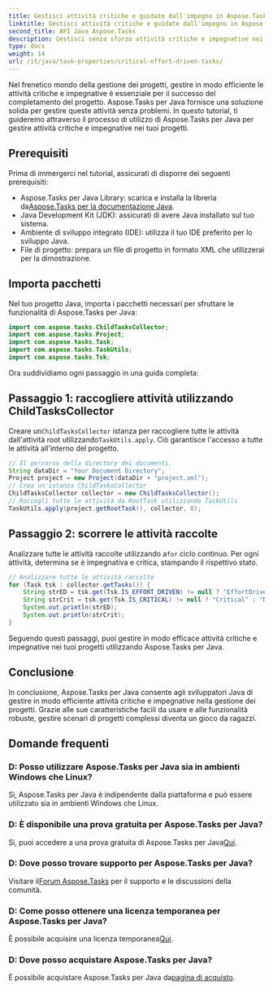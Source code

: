```yaml
---
title: Gestisci attività critiche e guidate dall'impegno in Aspose.Tasks
linktitle: Gestisci attività critiche e guidate dall'impegno in Aspose.Tasks
second_title: API Java Aspose.Tasks
description: Gestisci senza sforzo attività critiche e impegnative nei tuoi progetti Java con Aspose.Tasks. Scarica la libreria e migliora le tue capacità di gestione dei progetti.
type: docs
weight: 14
url: /it/java/task-properties/critical-effort-driven-tasks/
---
```

Nel frenetico mondo della gestione dei progetti, gestire in modo efficiente le attività critiche e impegnative è essenziale per il successo del completamento del progetto. Aspose.Tasks per Java fornisce una soluzione solida per gestire queste attività senza problemi. In questo tutorial, ti guideremo attraverso il processo di utilizzo di Aspose.Tasks per Java per gestire attività critiche e impegnative nei tuoi progetti.
## Prerequisiti
Prima di immergerci nel tutorial, assicurati di disporre dei seguenti prerequisiti:
- Aspose.Tasks per Java Library: scarica e installa la libreria da[Aspose.Tasks per la documentazione Java](https://reference.aspose.com/tasks/java/).
- Java Development Kit (JDK): assicurati di avere Java installato sul tuo sistema.
- Ambiente di sviluppo integrato (IDE): utilizza il tuo IDE preferito per lo sviluppo Java.
- File di progetto: prepara un file di progetto in formato XML che utilizzerai per la dimostrazione.
## Importa pacchetti
Nel tuo progetto Java, importa i pacchetti necessari per sfruttare le funzionalità di Aspose.Tasks per Java:
```java
import com.aspose.tasks.ChildTasksCollector;
import com.aspose.tasks.Project;
import com.aspose.tasks.Task;
import com.aspose.tasks.TaskUtils;
import com.aspose.tasks.Tsk;
```
Ora suddividiamo ogni passaggio in una guida completa:
## Passaggio 1: raccogliere attività utilizzando ChildTasksCollector
 Creare un`ChildTasksCollector` istanza per raccogliere tutte le attività dall'attività root utilizzando`TaskUtils.apply`. Ciò garantisce l'accesso a tutte le attività all'interno del progetto.
```java
// Il percorso della directory dei documenti.
String dataDir = "Your Document Directory";
Project project = new Project(dataDir + "project.xml");
// Crea un'istanza ChildTasksCollector
ChildTasksCollector collector = new ChildTasksCollector();
// Raccogli tutte le attività da RootTask utilizzando TaskUtils
TaskUtils.apply(project.getRootTask(), collector, 0);
```
## Passaggio 2: scorrere le attività raccolte
 Analizzare tutte le attività raccolte utilizzando a`for` ciclo continuo. Per ogni attività, determina se è impegnativa e critica, stampando il rispettivo stato.
```java
// Analizzare tutte le attività raccolte
for (Task tsk : collector.getTasks()) {
    String strED = tsk.get(Tsk.IS_EFFORT_DRIVEN) != null ? "EffortDriven" : "Non-EffortDriven";
    String strCrit = tsk.get(Tsk.IS_CRITICAL) != null ? "Critical" : "Non-Critical";
    System.out.println(strED);
    System.out.println(strCrit);
}
```
Seguendo questi passaggi, puoi gestire in modo efficace attività critiche e impegnative nei tuoi progetti utilizzando Aspose.Tasks per Java.
## Conclusione
In conclusione, Aspose.Tasks per Java consente agli sviluppatori Java di gestire in modo efficiente attività critiche e impegnative nella gestione dei progetti. Grazie alle sue caratteristiche facili da usare e alle funzionalità robuste, gestire scenari di progetti complessi diventa un gioco da ragazzi.
## Domande frequenti
### D: Posso utilizzare Aspose.Tasks per Java sia in ambienti Windows che Linux?
Sì, Aspose.Tasks per Java è indipendente dalla piattaforma e può essere utilizzato sia in ambienti Windows che Linux.
### D: È disponibile una prova gratuita per Aspose.Tasks per Java?
 Sì, puoi accedere a una prova gratuita di Aspose.Tasks per Java[Qui](https://releases.aspose.com/).
### D: Dove posso trovare supporto per Aspose.Tasks per Java?
 Visitare il[Forum Aspose.Tasks](https://forum.aspose.com/c/tasks/15) per il supporto e le discussioni della comunità.
### D: Come posso ottenere una licenza temporanea per Aspose.Tasks per Java?
 È possibile acquisire una licenza temporanea[Qui](https://purchase.aspose.com/temporary-license/).
### D: Dove posso acquistare Aspose.Tasks per Java?
 È possibile acquistare Aspose.Tasks per Java da[pagina di acquisto](https://purchase.aspose.com/buy).